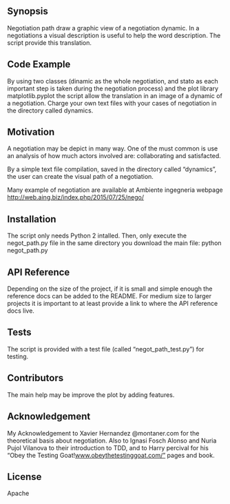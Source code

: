 ## Synopsis
Negotiation path draw a graphic view of a negotiation dynamic.
In a negotiations a visual description is useful to help the word description. 
The script provide this translation. 



## Code Example
By using two classes (dinamic as the whole negotiation, and stato as each important step is taken during the negotiation process) and the plot library matplotlib.pyplot the script allow the translation in an image of a dynamic of a negotiation. 
Charge your own text files with your cases of negotiation in the directory called dynamics.

	

## Motivation
A negotiation may be depict in many way. 
One of the must common is use an analysis of how much actors involved are: 
collaborating and satisfacted. 

By a simple text file compilation, saved in the directory called “dynamics”, the user can create the visual path of a negotiation. 

Many example of negotiation are available at Ambiente ingegneria webpage http://web.aing.biz/index.php/2015/07/25/nego/


## Installation
The script only needs Python 2 intalled.
Then, only execute the negot_path.py file in the same directory you download the main file:
	python negot_path.py


## API Reference

Depending on the size of the project, if it is small and simple enough the reference docs can be added to the README. For medium size to larger projects it is important to at least provide a link to where the API reference docs live.

## Tests
The script is provided with a test file (called “negot_path_test.py”) for testing. 

## Contributors
The main help may be improve the plot by adding features.


## Acknowledgement 
My Acknowledgement to Xavier Hernandez @montaner.com for the theoretical basis about negotiation.
Also to Ignasi Fosch Alonso and Nuria Pujol Vilanova to their introduction
to TDD, and to Harry percival for his “Obey the Testing Goat!www.obeythetestinggoat.com/” pages and book.

## License
Apache

